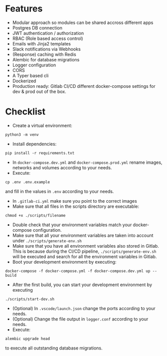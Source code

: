 # Features

- Modular approach so modules can be shared accross different apps
- Postgres DB connection
- JWT authentication / authorization
- RBAC (Role based access control)
- Emails with Jinja2 templates
- Slack notifications via Webhooks
- (Response) caching with Redis
- Alembic for database migrations
- Logger configuration
- CORS
- A Typer based cli
- Dockerized
- Production ready: Gitlab CI/CD different docker-compose settings for dev & prod out of the box.

# Checklist

- Create a virtual environment:

```
python3 -m venv
```

- Install dependencies:

```
pip install -r requirements.txt
```

- In `docker-compose.dev.yml` and `docker-compose.prod.yml` rename images, networks and volumes according to your needs.
- Execute:

```
cp .env .env.example
```

and fill in the values in `.env` according to your needs.

- In `.gitlab-ci.yml` make sure you point to the correct images
- Make sure that all files in the scripts directory are executable:

```
chmod +x ./scripts/filename
```

- Double check that your environment variables match your docker-compose configuration.
- Make sure that all your environment variables are taken into account under `./scripts/generate-env.sh`
- Make sure that you have all environment variables also stored in Gitlab. This is because during the CI/CD pipeline, `./scripts/generate-env.sh` will be executed and search for all the environment variables in Gitlab.
- Boot your development environment by executing:

```
docker-compose -f docker-compose.yml -f docker-compose.dev.yml up --build
```

- After the first build, you can start your development environment by executing

```
./scripts/start-dev.sh
```

- (Optional) In `.vscode/launch.json` change the ports according to your needs.
- (Optional) Change the file output in `logger.conf` according to your needs.
- Execute:

```
alembic upgrade head
```

to execute all outstanding database migrations.

